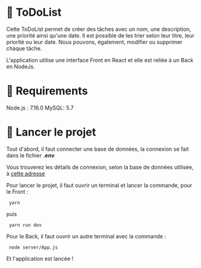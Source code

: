 # 📝 ToDoList
Cette ToDoList permet de créer des tâches avec un nom, une description, une priorité ainsi qu'une date.  Il est possible de les trier selon leur titre, leur priorité ou leur date. Nous pouvons, également, modifier ou supprimer chaque tâche.

L'application utilise une interface Front en React et elle est reliée à un Back en NodeJs.

# 📝 Requirements
Node.js : 7.16.0
MySQL: 5.7

# 🎉 Lancer le projet
Tout d'abord, il faut connecter une base de données, la connexion se fait dans le fichier **.env**

Vous trouverez les détails de connexion, selon la base de données utilisée, à [cette adresse](https://www.prisma.io/docs/reference/database-reference/connection-urls)

Pour lancer le projet, il faut ouvrir un terminal et lancer la commande, pour le Front :
```
 yarn
```
puis
```
 yarn run dev
```
Pour le Back, il faut ouvrir un autre terminal avec la commande :
```
 node server/App.js
```
Et l'application est lancée !